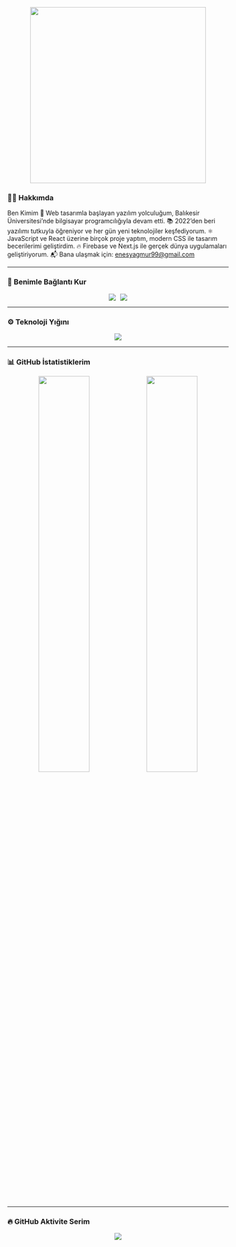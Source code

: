 <p align="center">
  <img src="https://media0.giphy.com/media/v1.Y2lkPTc5MGI3NjExY29vYmZscTZ1azBwd25vczJzbHh4MzQwOHEwbnNna2lnemJkdGNiOCZlcD12MV9pbnRlcm5hbF9naWZfYnlfaWQmY3Q9Zw/fmkYSBlJt3XjNF6p9c/giphy.gif" width="400" />
</p>







### 🧑‍💻 Hakkımda

Ben Kimim
🚀 Web tasarımla başlayan yazılım yolculuğum, Balıkesir Üniversitesi’nde bilgisayar programcılığıyla devam etti.
📚 2022’den beri yazılımı tutkuyla öğreniyor ve her gün yeni teknolojiler keşfediyorum.
⚛️ JavaScript ve React üzerine birçok proje yaptım, modern CSS ile tasarım becerilerimi geliştirdim.
🔥 Firebase ve Next.js ile gerçek dünya uygulamaları geliştiriyorum.
📬 Bana ulaşmak için: enesyagmur99@gmail.com

---

### 🔗 Benimle Bağlantı Kur

<p align="center" style="display: flex; justify-content: center; gap: 10px;">
  <a href="mailto:enesyagmur99@gmail.com"><img src="https://img.shields.io/badge/Gmail-EA4335?style=for-the-badge&logo=gmail&logoColor=white" /></a>
  <a href="https://www.linkedin.com/in/enes-ya%C4%9Fmur-4b6201249/" target="_blank"><img src="https://img.shields.io/badge/LinkedIn-0A66C2?style=for-the-badge&logo=linkedin&logoColor=white" /></a>
</p>

---

### ⚙️ Teknoloji Yığını

<p align="center">
  <img src="https://skillicons.dev/icons?i=html,css,scss,tailwind,js,ts,react,nextjs,firebase" />
</p>

---

### 📊 GitHub İstatistiklerim

<p align="center">
  <img src="https://github-readme-stats.vercel.app/api?username=enesyagmur&show_icons=true&theme=radical" width="48%" />
  <img src="https://github-readme-stats.vercel.app/api/top-langs/?username=enesyagmur&layout=compact&theme=radical" width="48%" />
</p>

---

### 🔥 GitHub Aktivite Serim

<p align="center">
  <img src="https://github-readme-streak-stats.herokuapp.com/?user=enesyagmur&theme=radical" />
</p>


